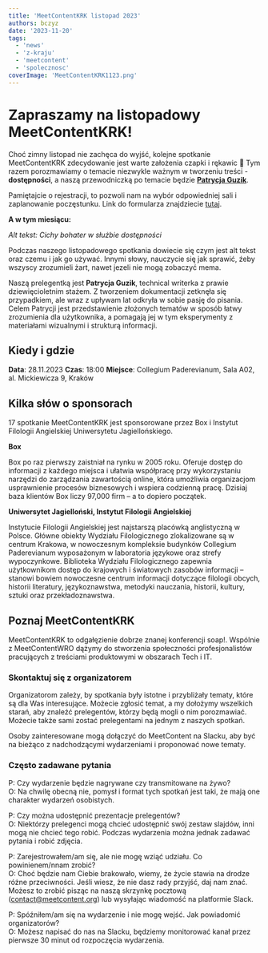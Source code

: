 ```yaml
---
title: 'MeetContentKRK listopad 2023'
authors: bczyz
date: '2023-11-20'
tags:
  - 'news'
  - 'z-kraju'
  - 'meetcontent'
  - 'spolecznosc'
coverImage: 'MeetContentKRK1123.png'
---
```


# Zapraszamy na listopadowy MeetContentKRK!

Choć zimny listopad nie zachęca do wyjść, kolejne spotkanie MeetContentKRK
zdecydowanie jest warte założenia czapki i rękawic 🙂 Tym razem porozmawiamy o
temacie niezwykle ważnym w tworzeniu treści - **dostępności**, a naszą
przewodniczką po temacie będzie
[**Patrycja Guzik**](https://www.linkedin.com/in/patrycja-guzik-12155a96/).

<!--truncate-->

Pamiętajcie o rejestracji, to pozwoli nam na wybór odpowiedniej sali i
zaplanowanie poczęstunku. Link do formularza znajdziecie
[tutaj](https://forms.gle/6NwB1c9vBh9Rverx8).

**A w tym miesiącu:**

_Alt tekst: Cichy bohater w służbie dostępności_

Podczas naszego listopadowego spotkania dowiecie się czym jest alt tekst oraz
czemu i jak go używać. Innymi słowy, nauczycie się jak sprawić, źeby wszyscy
zrozumieli żart, nawet jezeli nie mogą zobaczyć mema.

Naszą prelegentką jest **Patrycja Guzik**, technical writerka z prawie
dziewięcioletnim stażem. Z tworzeniem dokumentacji zetknęła się przypadkiem, ale
wraz z upływam lat odkryła w sobie pasję do pisania. Celem Patrycji jest przedstawienie złożonych tematów w sposób łatwy zrozumienia dla użytkownika, a
pomagają jej w tym eksperymenty z materiałami wizualnymi i strukturą informacji.

## Kiedy i gdzie

**Data**: 28.11.2023 
**Czas**: 18:00 
**Miejsce**: Collegium Paderevianum, Sala
A02, al. Mickiewicza 9, Kraków

## Kilka słów o sponsorach

17 spotkanie MeetContentKRK jest sponsorowane przez Box i Instytut Filologii
Angielskiej Uniwersytetu Jagiellońskiego.

**Box**

Box po raz pierwszy zaistniał na rynku w 2005 roku. Oferuje dostęp do informacji
z każdego miejsca i ułatwia współpracę przy wykorzystaniu narzędzi do
zarządzania zawartością online, która umożliwia organizacjom usprawnienie
procesów biznesowych i wspiera codzienną pracę. Dzisiaj baza klientów Box liczy
97,000 firm – a to dopiero początek.

**Uniwersytet Jagielloński, Instytut Filologii Angielskiej**

Instytucie Filologii Angielskiej jest najstarszą placówką anglistyczną w Polsce.
Główne obiekty Wydziału Filologicznego zlokalizowane są w centrum Krakowa, w
nowoczesnym kompleksie budynków Collegium Paderevianum wyposażonym w laboratoria
językowe oraz strefy wypoczynkowe. Biblioteka Wydziału Filologicznego zapewnia
użytkownikom dostęp do krajowych i światowych zasobów informacji – stanowi
bowiem nowoczesne centrum informacji dotyczące filologii obcych, historii
literatury, językoznawstwa, metodyki nauczania, historii, kultury, sztuki oraz
przekładoznawstwa.

## Poznaj MeetContentKRK

MeetContentKRK to odgałęzienie dobrze znanej konferencji soap!. Wspólnie z
MeetContentWRO dążymy do stworzenia społeczności profesjonalistów pracujących z
treściami produktowymi w obszarach Tech i IT.

### Skontaktuj się z organizatorem

Organizatorom zależy, by spotkania były istotne i przybliżały tematy, które są
dla Was interesujące. Możecie zgłosić temat, a my dołożymy wszelkich starań, aby
znaleźć prelegentów, którzy będą mogli o nim porozmawiać. Możecie także sami
zostać prelegentami na jednym z naszych spotkań.

Osoby zainteresowane mogą dołączyć do MeetContent na Slacku, aby być na bieżąco
z nadchodzącymi wydarzeniami i proponować nowe tematy.

### Często zadawane pytania

P: Czy wydarzenie będzie nagrywane czy transmitowane na żywo? <br /> O: Na
chwilę obecną nie, pomysł i format tych spotkań jest taki, że mają one charakter
wydarzeń osobistych.

P: Czy można udostępnić prezentacje prelegentów? <br /> O: Niektórzy prelegenci
mogą chcieć udostępnić swój zestaw slajdów, inni mogą nie chcieć tego robić.
Podczas wydarzenia można jednak zadawać pytania i robić zdjęcia.

P: Zarejestrowałem/am się, ale nie mogę wziąć udziału. Co powinienem/nnam
zrobić? <br /> O: Choć będzie nam Ciebie brakowało, wiemy, że życie stawia na
drodze różne przeciwności. Jeśli wiesz, że nie dasz rady przyjść, daj nam znać.
Możesz to zrobić pisząc na naszą skrzynkę pocztową (contact@meetcontent.org) lub
wysyłając wiadomość na platformie Slack.

P: Spóźniłem/am się na wydarzenie i nie mogę wejść. Jak powiadomić
organizatorów? <br /> O: Możesz napisać do nas na Slacku, będziemy monitorować
kanał przez pierwsze 30 minut od rozpoczęcia wydarzenia.
